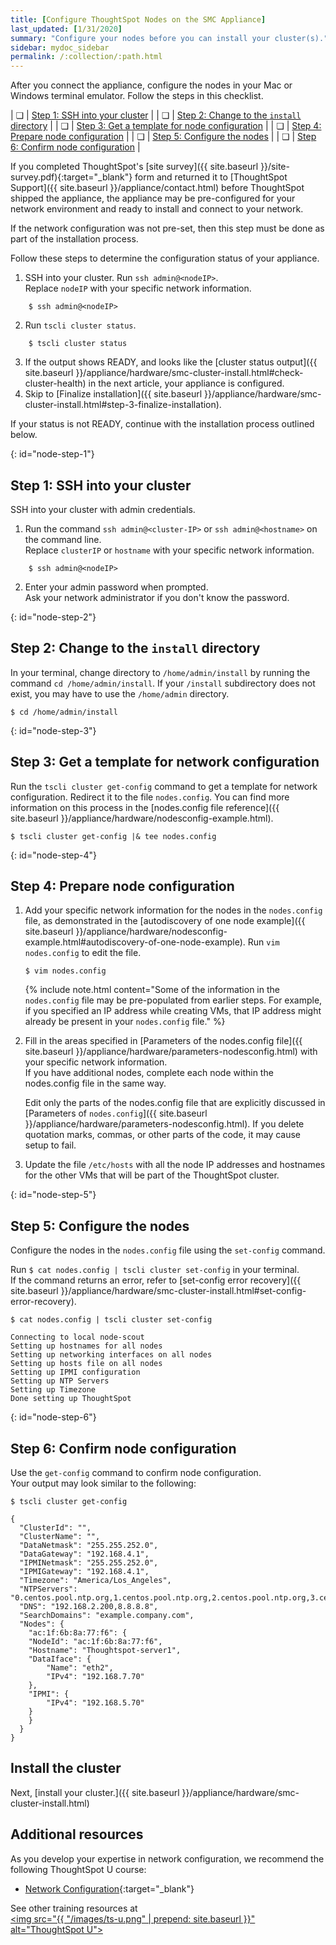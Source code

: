 ```yaml
---
title: [Configure ThoughtSpot Nodes on the SMC Appliance]
last_updated: [1/31/2020]
summary: "Configure your nodes before you can install your cluster(s)."
sidebar: mydoc_sidebar
permalink: /:collection/:path.html
---
```

After you connect the appliance, configure the nodes in your Mac or Windows terminal emulator. Follow the steps in this checklist.

| &#10063; | [Step 1: SSH into your cluster](#node-step-1) |
| &#10063; | [Step 2: Change to the `install` directory](#node-step-2) |
| &#10063; | [Step 3: Get a template for node configuration](#node-step-3) |
| &#10063; | [Step 4: Prepare node configuration](#node-step-4) |
| &#10063; | [Step 5: Configure the nodes](#node-step-5) |
| &#10063; | [Step 6: Confirm node configuration](#node-step-6) |

If you completed ThoughtSpot's [site survey]({{ site.baseurl }}/site-survey.pdf){:target="_blank"} form and returned it to [ThoughtSpot Support]({{ site.baseurl }}/appliance/contact.html) before ThoughtSpot shipped the appliance, the appliance may be pre-configured for your network environment and ready to install and connect to your network.

If the network configuration was not pre-set, then this step must be done as part of the installation process.

Follow these steps to determine the configuration status of your appliance.
1. SSH into your cluster. Run `ssh admin@<nodeIP>`.<br>
Replace `nodeIP` with your specific network information.
```
    $ ssh admin@<nodeIP>
```
2. Run `tscli cluster status`.
```
    $ tscli cluster status
```
3. If the output shows READY, and looks like the [cluster status output]({{ site.baseurl }}/appliance/hardware/smc-cluster-install.html#check-cluster-health) in the next article, your appliance is configured.
4. Skip to [Finalize installation]({{ site.baseurl }}/appliance/hardware/smc-cluster-install.html#step-3-finalize-installation).

If your status is not READY, continue with the installation process outlined below.

{: id="node-step-1"}
## Step 1: SSH into your cluster
SSH into your cluster with admin credentials.

1. Run the command `ssh admin@<cluster-IP>` or `ssh admin@<hostname>` on the command line.<br>
    Replace `clusterIP` or `hostname` with your specific network information.
```
    $ ssh admin@<nodeIP>
```
2. Enter your admin password when prompted.<br>
    Ask your network administrator if you don't know the password.

{: id="node-step-2"}
## Step 2: Change to the `install` directory
In your terminal, change directory to `/home/admin/install` by running the command `cd /home/admin/install`. If your `/install` subdirectory does not exist, you may have to use the `/home/admin` directory.

    $ cd /home/admin/install  

{: id="node-step-3"}
## Step 3: Get a template for network configuration
Run the `tscli cluster get-config` command to get a template for network configuration. Redirect it to the file `nodes.config`. You can find more information on this process in the [nodes.config file reference]({{ site.baseurl }}/appliance/hardware/nodesconfig-example.html).

    $ tscli cluster get-config |& tee nodes.config

{: id="node-step-4"}
## Step 4: Prepare node configuration
1. Add your specific network information for the nodes in the `nodes.config` file, as demonstrated in the [autodiscovery of one node example]({{ site.baseurl }}/appliance/hardware/nodesconfig-example.html#autodiscovery-of-one-node-example). Run `vim nodes.config` to edit the file.
    ```
    $ vim nodes.config
    ```
    {% include note.html content="Some of the information in the <code>nodes.config</code> file may be pre-populated from earlier steps. For example, if you specified an IP address while creating VMs, that IP address might already be present in your <code>nodes.config</code> file." %}
2. Fill in the areas specified in [Parameters of the nodes.config file]({{ site.baseurl }}/appliance/hardware/parameters-nodesconfig.html) with your specific network information.<br>
If you have additional nodes, complete each node within the nodes.config file in the same way.

    Edit only the parts of the nodes.config file that are explicitly discussed in [Parameters of `nodes.config`]({{ site.baseurl }}/appliance/hardware/parameters-nodesconfig.html). If you delete quotation marks, commas, or other parts of the code, it may cause setup to fail.

3. Update the file `/etc/hosts` with all the node IP addresses and hostnames for the other VMs that will be part of the ThoughtSpot cluster.

{: id="node-step-5"}
## Step 5: Configure the nodes
Configure the nodes in the `nodes.config` file using the `set-config` command.

Run `$ cat nodes.config | tscli cluster set-config` in your terminal.<br>
If the command returns an error, refer to [set-config error recovery]({{ site.baseurl }}/appliance/hardware/smc-cluster-install.html#set-config-error-recovery).

```
$ cat nodes.config | tscli cluster set-config

Connecting to local node-scout  
Setting up hostnames for all nodes  
Setting up networking interfaces on all nodes  
Setting up hosts file on all nodes  
Setting up IPMI configuration  
Setting up NTP Servers  
Setting up Timezone  
Done setting up ThoughtSpot
```

{: id="node-step-6"}
## Step 6: Confirm node configuration
Use the `get-config` command to confirm node configuration.<br>
Your output may look similar to the following:

```
$ tscli cluster get-config

{  
  "ClusterId": "",  
  "ClusterName": "",  
  "DataNetmask": "255.255.252.0",  
  "DataGateway": "192.168.4.1",  
  "IPMINetmask": "255.255.252.0",  
  "IPMIGateway": "192.168.4.1",  
  "Timezone": "America/Los_Angeles",  
  "NTPServers": "0.centos.pool.ntp.org,1.centos.pool.ntp.org,2.centos.pool.ntp.org,3.centos.pool.ntp.org",  
  "DNS": "192.168.2.200,8.8.8.8",  
  "SearchDomains": "example.company.com",  
  "Nodes": {  	
	"ac:1f:6b:8a:77:f6": {  
  	"NodeId": "ac:1f:6b:8a:77:f6",  
  	"Hostname": "Thoughtspot-server1",  
  	"DataIface": {  
    	"Name": "eth2",  
    	"IPv4": "192.168.7.70"  
  	},  
  	"IPMI": {  
    	"IPv4": "192.168.5.70"  
  	}  
	}  
  }  
}
```

## Install the cluster
Next, [install your cluster.]({{ site.baseurl }}/appliance/hardware/smc-cluster-install.html)

## Additional resources
As you develop your expertise in network configuration, we recommend the following ThoughtSpot U course:
* [Network Configuration](https://training.thoughtspot.com/node-network-configuration/437249){:target="_blank"}

See other training resources at <br/>
<a href="https://training.thoughtspot.com/" target="_blank"><img src="{{ "/images/ts-u.png" | prepend: site.baseurl  }}" alt="ThoughtSpot U"></a>
